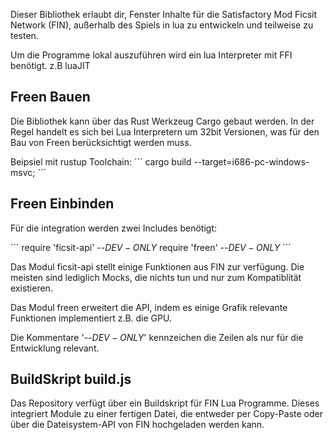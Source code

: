 Dieser Bibliothek erlaubt dir, Fenster Inhalte für die Satisfactory Mod Ficsit Network (FIN), außerhalb des Spiels in lua zu entwickeln und teilweise zu testen.

Um die Programme lokal auszuführen wird ein lua Interpreter mit FFI benötigt. z.B luaJIT

## Freen Bauen
Die Bibliothek kann über das Rust Werkzeug Cargo gebaut werden.
In der Regel handelt es sich bei Lua Interpretern um 32bit Versionen, was für den Bau von Freen berücksichtigt werden muss.

Beipsiel mit rustup Toolchain:
´´´
cargo build --target=i686-pc-windows-msvc;
´´´

## Freen Einbinden
Für die integration werden zwei Includes benötigt:

´´´
require 'ficsit-api' --$DEV-ONLY$
require 'freen' --$DEV-ONLY$
´´´

Das Modul ficsit-api stellt einige Funktionen aus FIN zur verfügung.
Die meisten sind lediglich Mocks, die nichts tun und nur zum Kompatiblität existieren.

Das Modul freen erweitert die API, indem es einige Grafik relevante Funktionen implementiert z.B. die GPU.

Die Kommentare '--$DEV-ONLY$' kennzeichen die Zeilen als nur für die Entwicklung relevant.

## BuildSkript build.js
Das Repository verfügt über ein Buildskript für FIN Lua Programme.
Dieses integriert Module zu einer fertigen Datei, die entweder per Copy-Paste oder über die Dateisystem-API von FIN hochgeladen werden kann.